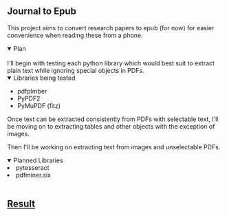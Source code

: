 ## Journal to Epub

This project aims to convert research papers to epub (for now) for easier convenience when reading these from a phone.

<details open>
<summary>Plan</summary>
<br>
I'll begin with testing each python library which would best suit to extract  plain text while ignoring special objects in PDFs.

<br>

<details open>
      <summary>Libraries being tested</summary>
    <ul>
        <li>pdfplmber</li>
        <li>PyPDF2</li>
        <li>PyMuPDF (fitz)</li>
    </ul>
</details>

Once text can be extracted consistently from PDFs with selectable text,  I'll be moving on to extracting tables and other objects with the exception of images.

Then I'll be working on extracting text from images and unselectable PDFs.

<details open>
<summary>Planned Libraries</summary>
<li>pytesseract</li>
<li>pdfminer.six</li>
</details>


</details>

<br>

## [Result](http://www.place-holder.link)